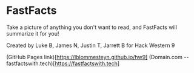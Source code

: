 # FastFacts

Take a picture of anything you don't want to read, and FastFacts will summarize it for you!

Created by Luke B, James N, Justin T, Jarrett B for Hack Western 9

(GitHub Pages link)[https://lblommesteyn.github.io/hw9]
(Domain.com -- fastfactswith.tech)[https://fastfactswith.tech]
